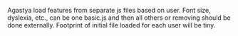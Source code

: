 Agastya load features from separate js files based on user. Font size, dyslexia, etc., can be one basic.js and then all others or removing should be done externally. Footprint of initial file loaded for each user will be tiny.